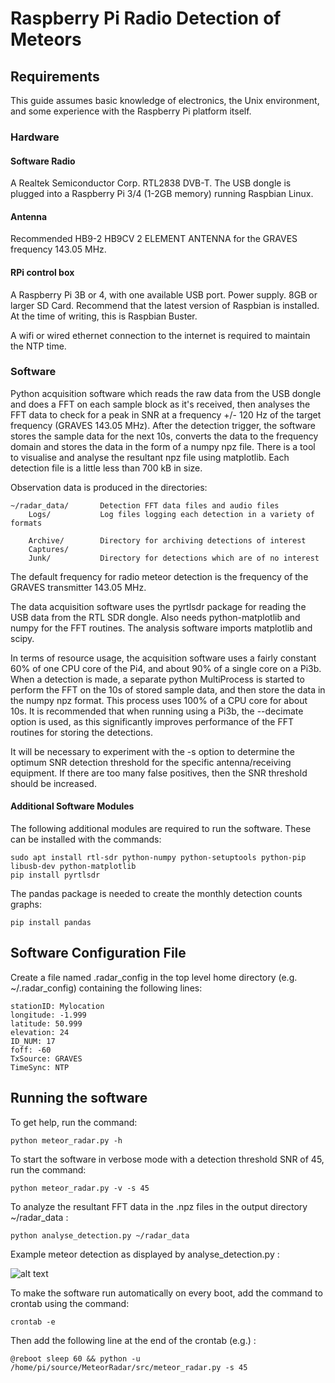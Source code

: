 # Raspberry Pi Radio Detection of Meteors


## Requirements
This guide assumes basic knowledge of electronics, the Unix environment, and some experience with the Raspberry Pi platform itself.

### Hardware

#### Software Radio
A Realtek Semiconductor Corp. RTL2838 DVB-T.  The USB dongle is plugged into a Raspberry Pi 3/4 (1-2GB memory) running Raspbian Linux.

#### Antenna
Recommended HB9-2 HB9CV 2 ELEMENT ANTENNA for the GRAVES frequency 143.05 MHz.

#### RPi control box
A Raspberry Pi 3B or 4, with one available USB port. Power supply. 8GB or larger SD Card.
Recommend that the latest version of Raspbian is installed. At the time of writing, this is Raspbian Buster.

A wifi or wired ethernet connection to the internet is required to maintain the NTP time.


### Software

Python acquisition software which reads the raw data from the USB dongle and does a FFT on each sample block as it's received, then analyses the FFT data to check for a peak in SNR at a frequency +/- 120 Hz of the target frequency (GRAVES 143.05 MHz). After the detection trigger, the software stores the sample data for the next 10s, converts the data to the frequency domain and stores the data in the form of a numpy npz file. There is a tool to visualise and analyse the resultant npz file using matplotlib. Each detection file is a little less than 700 kB in size.

Observation data is produced in the directories:
```
~/radar_data/       Detection FFT data files and audio files
    Logs/           Log files logging each detection in a variety of formats

    Archive/        Directory for archiving detections of interest
    Captures/
    Junk/           Directory for detections which are of no interest

```

The default frequency for radio meteor detection is the frequency of the GRAVES transmitter 143.05 MHz.

The data acquisition software uses the pyrtlsdr package for reading the USB data from the RTL SDR dongle. Also needs python-matplotlib and numpy for the FFT routines. The analysis software imports matplotlib and scipy.

In terms of resource usage, the acquisition software uses a fairly constant 60% of one CPU core of the Pi4, and about 90% of a single core on a Pi3b. When a detection is made, a separate python MultiProcess is started to perform the FFT on the 10s of stored sample data, and then store the data in the numpy npz format. This process uses 100% of a CPU core for about 10s.
It is recommended that when running using a Pi3b, the --decimate option is used, as this significantly improves performance of the FFT routines for storing the detections.

It will be necessary to experiment with the -s <SNR> option to determine the optimum SNR detection threshold for the specific antenna/receiving equipment. If there are too many false positives, then the SNR threshold should be increased.

#### Additional Software Modules
The following additional modules are required to run the software.
These can be installed with the commands:
```
sudo apt install rtl-sdr python-numpy python-setuptools python-pip libusb-dev python-matplotlib
pip install pyrtlsdr
```

The pandas package is needed to create the monthly detection counts graphs:
```
pip install pandas
```

## Software Configuration File

Create a file named .radar_config in the top level home directory (e.g. ~/.radar_config) containing the following lines:
```
stationID: Mylocation
longitude: -1.999
latitude: 50.999
elevation: 24
ID_NUM: 17
foff: -60
TxSource: GRAVES
TimeSync: NTP
```

## Running the software

To get help, run the command:
```
python meteor_radar.py -h
```

To start the software in verbose mode with a detection threshold SNR of 45, run the command:
```
python meteor_radar.py -v -s 45
```

To analyze the resultant FFT data in the .npz files in the output directory ~/radar_data :
```
python analyse_detection.py ~/radar_data
```

Example meteor detection as displayed by analyse_detection.py :

![alt text](https://github.com/rabssm/MeteorRadio/blob/main/doc/sample.png)


To make the software run automatically on every boot, add the command to crontab using the command:
```
crontab -e
```

Then add the following line at the end of the crontab (e.g.) :
```
@reboot sleep 60 && python -u /home/pi/source/MeteorRadar/src/meteor_radar.py -s 45
```

